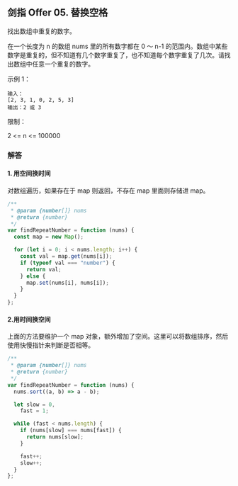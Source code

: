 ## 剑指 Offer 05. 替换空格

找出数组中重复的数字。

在一个长度为 n 的数组 nums 里的所有数字都在 0 ～ n-1 的范围内。数组中某些数字是重复的，但不知道有几个数字重复了，也不知道每个数字重复了几次。请找出数组中任意一个重复的数字。

示例 1：

```
输入：
[2, 3, 1, 0, 2, 5, 3]
输出：2 或 3
```

限制：

2 <= n <= 100000

### 解答

#### 1. 用空间换时间

对数组遍历，如果存在于 map 则返回，不存在 map 里面则存储进 map。

```javascript
/**
 * @param {number[]} nums
 * @return {number}
 */
var findRepeatNumber = function (nums) {
  const map = new Map();

  for (let i = 0; i < nums.length; i++) {
    const val = map.get(nums[i]);
    if (typeof val === "number") {
      return val;
    } else {
      map.set(nums[i], nums[i]);
    }
  }
};
```

#### 2.用时间换空间

上面的方法要维护一个 map 对象，额外增加了空间。这里可以将数组排序，然后使用快慢指针来判断是否相等。

```javascript
/**
 * @param {number[]} nums
 * @return {number}
 */
var findRepeatNumber = function (nums) {
  nums.sort((a, b) => a - b);

  let slow = 0,
    fast = 1;

  while (fast < nums.length) {
    if (nums[slow] === nums[fast]) {
      return nums[slow];
    }

    fast++;
    slow++;
  }
};
```
